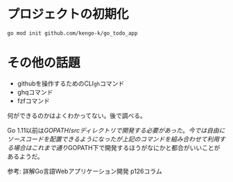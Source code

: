 # プロジェクトの初期化

```
go mod init github.com/kengo-k/go_todo_app
```

# その他の話題

- githubを操作するためのCLI`gh`コマンド
- ghqコマンド
- fzfコマンド

何ができるのかはよくわかってない。後で調べる。

Go 1.11以前は$GOPATH/srcディレクトリで開発する必要があった。
今では自由にソースコードを配置できるようになったが上記のコマンドを組み合わせて利用する場合は
これまで通り$GOPATH下で開発するほうがなにかと都合がいいことがあるようだ。

参考: 詳解Go言語Webアプリケーション開発 p126コラム
